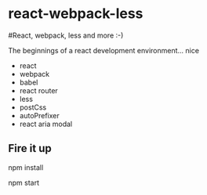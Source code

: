 # react-webpack-less

#React, webpack, less and more :-)

The beginnings of a react development environment... nice

- react
- webpack
- babel
- react router
- less
- postCss
- autoPrefixer
- react aria modal

## Fire it up

npm install

npm start
